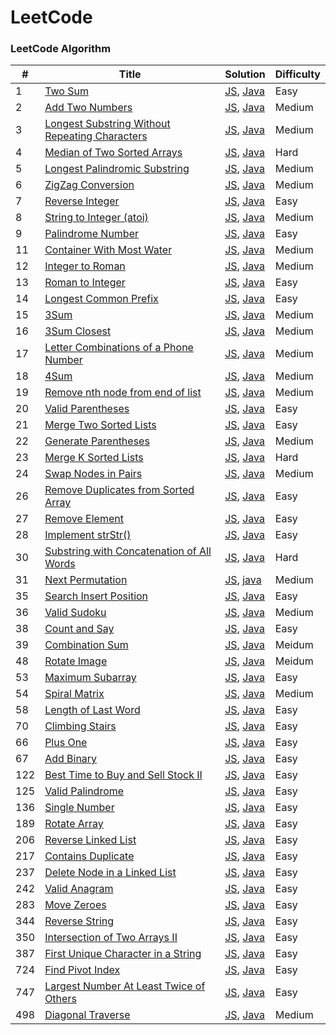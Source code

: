 LeetCode
========

### LeetCode Algorithm


| # | Title | Solution | Difficulty |
|---| ----- | -------- | ---------- |
|1|[Two Sum](https://leetcode-cn.com/problems/two-sum/)| [JS](./algorithms/js/twoSum/twoSum.js), [Java](./src/main/java/twoSum/TwoSum.java)|Easy|
|2|[Add Two Numbers](https://leetcode-cn.com/problems/add-two-numbers/)| [JS](./algorithms/js/addTwoNumbers/addTwoNumbers.js), [Java](./src/main/java/addTwoNumbers/AddTwoNumbers.java)|Medium|
|3|[Longest Substring Without Repeating Characters](https://leetcode-cn.com/problems/longest-substring-without-repeating-characters/)| [JS](./algorithms/js/longestSubstringWithoutRepeatingCharacters/longestSubstringWithoutRepeatingCharacters.js), [Java](./src/main/java/longestSubstringWithoutRepeatingCharacters/LongestSubstringWithoutRepeatingCharacters.java)|Medium|
|4|[Median of Two Sorted Arrays](https://leetcode-cn.com/problems/median-of-two-sorted-arrays/)| [JS](./algorithms/js/medianOfTwoSortedArrays/medianOfTwoSortedArrays.js), [Java](./src/main/java/medianOfTwoSortedArrays/MedianOfTwoSortedArrays.java)|Hard|
|5|[Longest Palindromic Substring](https://leetcode-cn.com/problems/longest-palindromic-substring/)| [JS](./algorithms/js/longestPalindromicSubstring/longestPalindromicSubstring.js), [Java](./src/main/java/longestPalindromicSubstring/LongestPalindromicSubstring.java)|Medium|
|6|[ZigZag Conversion](https://leetcode-cn.com/problems/zigzag-conversion/)| [JS](./algorithms/js/zigzagConversion/zigzagConversion.js), [Java](./src/main/java/zigzagConversion/ZigzagConversion.java)|Medium|
|7|[Reverse Integer](https://leetcode-cn.com/problems/reverse-integer/)| [JS](./algorithms/js/reverseInteger/reverseInteger.js), [Java](./src/main/java/reverseInteger/ReverseInteger.java)|Easy|
|8|[String to Integer (atoi)](https://leetcode-cn.com/problems/string-to-integer-atoi/)| [JS](./algorithms/js/stringToIntegerAtoi/stringToIntegerAtoi.js), [Java](./src/main/java/stringToIntegerAtoi/StringToIntegerAtoi.java)|Medium|
|9|[Palindrome Number](https://leetcode-cn.com/problems/palindrome-number/)| [JS](./algorithms/js/palindromeNumber/palindromeNumber.js), [Java](./src/main/java/palindromeNumber/PalindromeNumber.java)|Easy|
|11|[Container With Most Water](https://leetcode-cn.com/problems/container-with-most-water/)| [JS](./algorithms/js/containerWithMostWater/containerWithMostWater.js), [Java](./src/main/java/containerWithMostWater/ContainerWithMostWater.java)|Medium|
|12|[Integer to Roman](https://leetcode-cn.com/problems/integer-to-roman/)| [JS](./algorithms/js/integerToRoman/integerToRoman.js), [Java](./src/main/java/integerToRoman/IntegerToRoman.java)|Medium|
|13|[Roman to Integer](https://leetcode-cn.com/problems/roman-to-integer/)| [JS](./algorithms/js/romanToInteger/romanToInteger.js), [Java](./src/main/java/romanToInteger/RomanToInteger.java)|Easy|
|14|[Longest Common Prefix](https://leetcode-cn.com/problems/longest-common-prefix/)| [JS](./algorithms/js/longestCommonPrefix/longestCommonPrefix.js), [Java](./src/main/java/longestCommonPrefix/LongestCommonPrefix.java)|Easy|
|15|[3Sum](https://leetcode-cn.com/problems/3sum/)| [JS](./algorithms/js/3sum/3sum.js), [Java](./src/main/java/threeSum/ThreeSum.java)|Medium|
|16|[3Sum Closest](https://leetcode-cn.com/problems/3sum-closest/)| [JS](./algorithms/js/3sumClosest/3sumClosest.js), [Java](./src/main/java/threeSumCloset/ThreeSumCloset.java)|Medium|
|17|[Letter Combinations of a Phone Number](https://leetcode-cn.com/problems/letter-combinations-of-a-phone-number/)| [JS](./algorithms/js/letterCombinationsOfAPhoneNumber/letterCombinationsOfAPhoneNumber.js), [Java](./src/main/java/letterCombinationsOfAPhoneNumber/LetterCombinationsOfAPhoneNumber.java)|Medium|
|18|[4Sum](https://leetcode-cn.com/problems/4sum/)| [JS](./algorithms/js/4sum/4sum.js), [Java](./src/main/java/fourSum/FourSum.java)|Medium|
|19|[Remove nth node from end of list](https://leetcode-cn.com/problems/remove-nth-node-from-end-of-list/)| [JS](./algorithms/js/removeNthNodeFromEndOfList/removeNthNodeFromEndOfList.js), [Java](./src/main/java/removeNthNodeFromEndOfList/RemoveNthNodeFromEndOfList.java)|Medium|
|20|[Valid Parentheses](https://leetcode-cn.com/problems/valid-parentheses/)| [JS](./algorithms/js/validParentheses/validParentheses.js), [Java](./src/main/java/validParentheses/ValidParentheses.java)|Easy|
|21|[Merge Two Sorted Lists](https://leetcode-cn.com/problems/merge-two-sorted-lists/)| [JS](./algorithms/js/mergeTwoSortedLists/mergeTwoSortedLists.js), [Java](./src/main/java/mergeTwoSortedLists/MergeTwoSortedLists.java)|Easy|
|22|[Generate Parentheses](https://leetcode-cn.com/problems/generate-parentheses/)| [JS](./algorithms/js/generateParentheses/generateParentheses.js), [Java](./src/main/java/generateParentheses/GenerateParentheses.java)|Medium|
|23|[Merge K Sorted Lists](https://leetcode-cn.com/problems/merge-k-sorted-lists/)| [JS](./algorithms/js/mergeKSortedLists/mergeKSortedLists.js), [Java](./src/main/java/mergeKSortedLists/MergeKSortedLists.java)|Hard|
|24|[Swap Nodes in Pairs](https://leetcode-cn.com/problems/swap-nodes-in-pairs/)| [JS](./algorithms/js/swapNodesInPairs/swapNodesInPairs.js), [Java](./src/main/java/swapNodesInPairs/SwapNodesInPairs.java)|Medium|
|26|[Remove Duplicates from Sorted Array](https://leetcode-cn.com/problems/remove-duplicates-from-sorted-array/)| [JS](./algorithms/js/removeDuplicatesFromSortedArray/removeDuplicatesFromSortedArray.js), [Java](./src/main/java/removeDuplicatesFromSortedArray/RemoveDuplicatesFromSortedArray.java)|Easy|
|27|[Remove Element](https://leetcode-cn.com/problems/remove-element/)| [JS](./algorithms/js/removeElement/removeElement.js), [Java](./src/main/java/removeElement/RemoveElement.java)|Easy|
|28|[Implement strStr()](https://leetcode-cn.com/problems/implement-strstr/)| [JS](./algorithms/js/strStr/strStr.js), [Java](./src/main/java/strStr/StrStr.java)|Easy|
|30|[Substring with Concatenation of All Words](https://leetcode-cn.com/problems/substring-with-concatenation-of-all-words/)| [JS](./algorithms/js/substringWithConcatenationOfAllWords/substringWithConcatenationOfAllWords.js), [Java](./src/main/java/substringWithConcatenationOfAllWords/SubstringWithConcatenationOfAllWords.java)|Hard|
|31|[Next Permutation](https://leetcode-cn.com/problems/next-permutation/)| [JS](./algorithms/js/nextPermutation/nextPermutation.js), [java](./src/main/java/nextPermutation/NextPermutation.java)|Medium|
|35|[Search Insert Position](https://leetcode-cn.com/problems/search-insert-position/)| [JS](./algorithms/js/searchInsertPosition/searchInsertPosition.js), [Java](./src/main/java/searchInsertPosition/SearchInsertPosition.java)|Easy|
|36|[Valid Sudoku](https://leetcode-cn.com/problems/valid-sudoku/)| [JS](./algorithms/js/validSudoku/validSudoku.js), [Java](./src/main/java/validSudoku/ValidSudoku.java)|Medium|
|38|[Count and Say](https://leetcode-cn.com/problems/count-and-say/)| [JS](./algorithms/js/countAndSay/countAndSay.js), [Java](./src/main/java/countAndSay/CountAndSay.java)|Easy|
|39|[Combination Sum](https://leetcode-cn.com/problems/combination-sum/)| [JS](./algorithms/js/combinationSum/combinationSum.js), [Java](./src/main/java/combinationSum/CombinationSum.java)|Meidum|
|48|[Rotate Image](https://leetcode-cn.com/problems/rotate-image/)| [JS](./algorithms/js/rotateImage/rotateImage.js), [Java](./src/main/java/rotateImage/RotateImage.java)|Meidum|
|53|[Maximum Subarray](https://leetcode-cn.com/problems/maximum-subarray/)| [JS](./algorithms/js/maximumSubArray/maximumSubArray.js), [Java](./src/main/java/maximumSubArray/MaximumSubArray.java)|Easy|
|54|[Spiral Matrix](https://leetcode-cn.com/problems/spiral-matrix/)| [JS](./algorithms/js/spiralMatrix/spiralMatrix.js), [Java](./src/main/java/spiralMatrix/SpiralMatrix.java)|Medium|
|58|[Length of Last Word](https://leetcode-cn.com/problems/length-of-last-word/)| [JS](./algorithms/js/lengthOfLastWord/lengthOfLastWord.js), [Java](./src/main/java/lengthOfLastWord/LengthOfLastWord.java)|Easy|
|70|[Climbing Stairs](https://leetcode-cn.com/problems/climbing-stairs/)| [JS](./algorithms/js/climbingStairs/climbingStairs.js), [Java](./src/main/java/climbingStairs/ClimbingStairs.java)|Easy|
|66|[Plus One](https://leetcode-cn.com/problems/plus-one/)| [JS](./algorithms/js/plusOne/plusOne.js), [Java](./src/main/java/plusOne/PlusOne.java)|Easy|
|67|[Add Binary](https://leetcode-cn.com/problems/add-binary/)| [JS](./algorithms/js/addBinary/addBinary.js), [Java](./src/main/java/addBinary/AddBinary.java)|Easy|
|122|[Best Time to Buy and Sell Stock II](https://leetcode-cn.com/problems/best-time-to-buy-and-sell-stock-ii/submissions/)| [JS](./algorithms/js/bestTimeToBuyAndSellStockII/bestTimeToBuyAndSellStockII.js), [Java](./src/main/java/bestTimeToBuyAndSellStockII/BestTimeToBuyAndSellStockII.java)|Easy|
|125|[Valid Palindrome](https://leetcode-cn.com/problems/valid-palindrome/)| [JS](./algorithms/js/validPalindrome/validPalindrome.js), [Java](./src/main/java/validPalindrome/ValidPalindrome.java)|Easy|
|136|[Single Number](https://leetcode-cn.com/problems/single-number/)| [JS](./algorithms/js/singleNumber/singleNumber.js), [Java](./src/main/java/singleNumber/SingleNumber.java)|Easy|
|189|[Rotate Array](https://leetcode-cn.com/problems/rotate-array/)| [JS](./algorithms/js/rotateArray/rotateArray.js), [Java](./src/main/java/rotateArray/RotateArray.java)|Easy|
|206|[Reverse Linked List](https://leetcode-cn.com/problems/reverse-linked-list/)| [JS](./algorithms/js/reverseLinkedList/reverseLinkedList.js), [Java](./src/main/java/reverseLinkedList/ReverseLinkedList.java)|Easy|
|217|[Contains Duplicate](https://leetcode-cn.com/problems/contains-duplicate/)| [JS](./algorithms/js/containsDuplicate/containsDuplicate.js), [Java](./src/main/java/containsDuplicate/ContainsDuplicate.java)|Easy|
|237|[Delete Node in a Linked List](https://leetcode-cn.com/problems/delete-node-in-a-linked-list/)| [JS](./algorithms/js/deleteNodeInALinkedList/deleteNodeInALinkedList.js), [Java](./src/main/java/deleteNodeInALinkedList/DeleteNodeInALinkedList.java)|Easy|
|242|[Valid Anagram](https://leetcode-cn.com/problems/valid-anagram/)| [JS](./algorithms/js/validAnagram/validAnagram.js), [Java](./src/main/java/validAnagram/ValidAnagram.java)|Easy|
|283|[Move Zeroes](https://leetcode-cn.com/problems/move-zeroes/)| [JS](./algorithms/js/moveZeroes/moveZeroes.js), [Java](./src/main/java/moveZeroes/MoveZeroes.java)|Easy|
|344|[Reverse String](https://leetcode-cn.com/problems/reverse-string/)| [JS](./algorithms/js/reverseString/reverseString.js), [Java](./src/main/java/reverseString/ReverseString.java)|Easy|
|350|[Intersection of Two Arrays II](https://leetcode-cn.com/problems/intersection-of-two-arrays-ii/)| [JS](./algorithms/js/intersectionOfTwoArraysII/intersectionOfTwoArraysII.js), [Java](./src/main/java/intersectionOfTwoArraysII/IntersectionOfTwoArraysII.java)|Easy|
|387|[First Unique Character in a String](https://leetcode-cn.com/problems/first-unique-character-in-a-string/submissions/)| [JS](./algorithms/js/firstUniqueCharacterInAString/firstUniqueCharacterInAString.js), [Java](./src/main/java/firstUniqueCharacterInAString/FirstUniqueCharacterInAString.java)|Easy|
|724|[Find Pivot Index](https://leetcode-cn.com/problems/find-pivot-index/)| [JS](./algorithms/js/findPivotIndex/findPivotIndex.js), [Java](./src/main/java/findPivotIndex/FindPivotIndex.java)|Easy|
|747|[Largest Number At Least Twice of Others](https://leetcode-cn.com/problems/largest-number-at-least-twice-of-others/)| [JS](./algorithms/js/largestNumberAtLeastTwiceOfOthers/largestNumberAtLeastTwiceOfOthers.js), [Java](./src/main/java/largestNumberAtLeastTwiceOfOthers/LargestNumberAtLeastTwiceOfOthers.java)|Easy|
|498|[Diagonal Traverse](https://leetcode-cn.com/problems/diagonal-traverse/)| [JS](./algorithms/js/diagonalTraverse/diagonalTraverse.js), [Java](./src/main/java/diagonalTraverse/DiagonalTraverse.java)|Medium|
